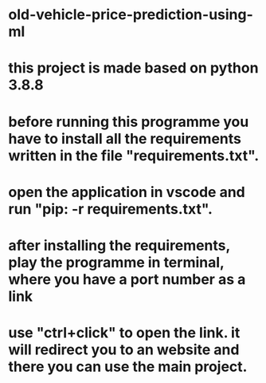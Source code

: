 # old-vehicle-price-prediction-using-ml
# this project is made based on python 3.8.8
# before running this programme you have to install all the requirements written in the file "requirements.txt".
# open the application in vscode and run "pip: -r requirements.txt".
# after installing the requirements, play the programme in terminal, where you have a port number as a link 
# use "ctrl+click" to open the link. it will redirect you to an website and there you can use the main project.

